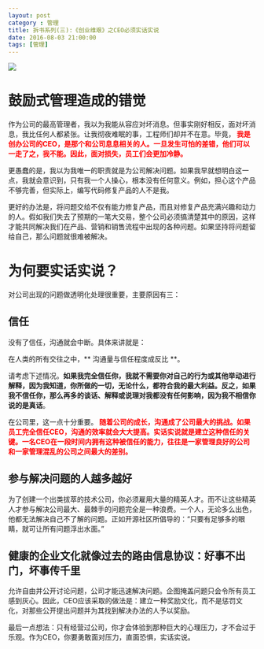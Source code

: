 ```yaml
---
layout: post
category : 管理
title: 拆书系列(三):《创业维艰》之CEO必须实话实说
date: 2016-08-03 21:00:00
tags: [管理]
---
```


<img src="http://7xpzem.com1.z0.glb.clouddn.com/chuangyeweijian.png" class="img-responsive img-rounded center-block" />

# 鼓励式管理造成的错觉

作为公司的最高管理者，我以为我能从容应对坏消息。但事实刚好相反，面对坏消息，我比任何人都紧张。让我彻夜难眠的事，工程师们却并不在意。毕竟，**<font color="red"> 我是创办公司的CEO，是那个和公司息息相关的人。一旦发生可怕的差错，他们可以一走了之，我不能。因此，面对损失，员工们会更加冷静。</font>**

更愚蠢的是，我以为我唯一的职责就是为公司解决问题。如果我早就想明白这一点，我就会意识到，只有我一个人操心，根本没有任何意义。例如，担心这个产品不够完善，但实际上，编写代码修复产品的人不是我。

更好的办法是，将问题交给不仅有能力修复产品，而且对修复产品充满兴趣和动力的人。假如我们失去了预期的一笔大交易，整个公司必须搞清楚其中的原因，这样才能共同解决我们在产品、营销和销售流程中出现的各种问题。如果坚持将问题留给自己，那么问题就很难被解决。

# 为何要实话实说？

对公司出现的问题做透明化处理很重要，主要原因有三：

## 信任

没有了信任，沟通就会中断。具体来讲就是：

在人类的所有交往之中，** 沟通量与信任程度成反比 **。

请考虑下述情况。**如果我完全信任你，我就不需要你对自己的行为或其他举动进行解释，因为我知道，你所做的一切，无论什么，都符合我的最大利益。反之，如果我不信任你，那么再多的谈话、解释或说理对我都没有任何影响，因为我不相信你说的是真话**。


在公司里，这一点十分重要。**<font color="red"> 随着公司的成长，沟通成了公司最大的挑战。如果员工完全信任CEO，沟通的效率就会大大提高。实话实说就是建立这种信任的关键。一名CEO在一段时间内拥有这种被信任的能力，往往是一家管理良好的公司和一家管理混乱的公司之间最大的差别。 </font>**


## 参与解决问题的人越多越好

为了创建一个出类拔萃的技术公司，你必须雇用大量的精英人才。而不让这些精英人才参与解决公司最大、最棘手的问题完全是一种浪费。一个人，无论多么出色，他都无法解决自己不了解的问题。正如开源社区所倡导的：“只要有足够多的眼睛，就可让所有问题浮出水面。”

## 健康的企业文化就像过去的路由信息协议：好事不出门，坏事传千里

允许自由并公开讨论问题，公司才能迅速解决问题。企图掩盖问题只会令所有员工感到灰心。因此，CEO应该采取的做法是：建立一种奖励文化，而不是惩罚文化，对那些公开提出问题并为其找到解决办法的人予以奖励。

最后一点想法：只有经营过公司，你才会体验到那种巨大的心理压力，才不会过于乐观。作为CEO，你要勇敢面对压力，直面恐惧，实话实说。


